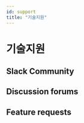 ```yaml
---
id: support
title: "기술지원"
---
```


# 기술지원

## Slack Community

## Discussion forums

## Feature requests
